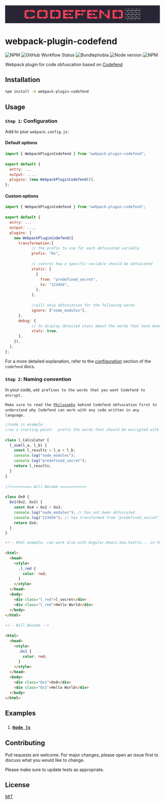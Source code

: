 <p align="center">
 <img src="./public/img/logo.png">
</p>

# webpack-plugin-codefend

![NPM](https://img.shields.io/npm/dt/webpack-plugin-codefend)
![GitHub Workflow Status](https://img.shields.io/github/actions/workflow/status/Codefend/webpack-plugin-codefend/ci.yaml?branch=main)
![Bundlephobia](https://img.shields.io/bundlephobia/min/webpack-plugin-codefend)
![Node version](https://img.shields.io/node/v/webpack-plugin-codefend)
![NPM](https://img.shields.io/npm/l/webpack-plugin-codefend)

Webpack plugin for code obfuscation based on [Codefend](https://www.npmjs.com/package/codefend)

## Installation

```bash
npm install -D webpack-plugin-codefend
```

## Usage

### `Step 1`: Configuration

Add to your `webpack.config.js`:

#### Default options

```js
import { WebpackPluginCodefend } from "webpack-plugin-codefend";

export default {
  entry: ...
  output: ...,
  plugins: [new WebpackPluginCodefend()],
};
```

#### Custom options

```js
import { WebpackPluginCodefend } from "webpack-plugin-codefend";

export default {
  entry: ...
  output: ...,
  plugins: [
    new WebpackPluginCodefend({
      transformation:{
            // the prefix to use for each obfuscated variable
            prefix: "Ox",

            // control how a specific variable should be obfuscated
            static: [
              {
                from: "predefined_secret",
                to: "123456",
              },
            ],

            //will skip obfuscation for the following words
            ignore: ["node_modules"],
      },
      debug: {
            // to display detailed stats about the words that have been obfuscated
            stats: true,
      },
    }),
  ],
};
```

For a more detailed explanation, refer to the [configuration](https://codefend.github.io/docs/references/configuration) section of the `codefend` docs.

### `Step 2`: Naming convention

In your code, `add prefixes to the words that you want Codefend to encrypt.`

`Make sure to read the `[`Philosophy`](https://github.com/Codefend/core#philosophy)` behind Codefend obfuscation First to understand why Codefend can work with any code written in any language.`

```js
//node js example
//as a starting point:  prefix the words that should be encrypted with l_

class l_Calculator {
  l_sum(l_a, l_b) {
    const l_results = l_a + l_b;
    console.log("node_modules");
    console.log("predefined_secret");
    return l_results;
  }
}

//>>>>>>==== Will Become ======<<<<<<

class Ox0 {
  Ox1(Ox2, Ox3) {
    const Ox4 = Ox2 + Ox3;
    console.log("node_modules"); // has not been obfuscated
    console.log("123456"); // has transformed from "predefined_secret" to "123456"
    return Ox4;
  }
}
```

```html
<!-- Html example, can work also with Angular,React,Vue,Svelte... in the same way -->

<html>
  <head>
    <style>
      .l_red {
        color: red;
      }
    </style>
  </head>
  <body>
    <div class="l_red">l_secret</div>
    <div class="l_red">Hello World</div>
  </body>
</html>

<!-- Will Become -->

<html>
  <head>
    <style>
      .Ox1 {
        color: red;
      }
    </style>
  </head>
  <body>
    <div class="Ox1">Ox0</div>
    <div class="Ox1">Hello World</div>
  </body>
</html>
```

## Examples

1. ### [`Node js`](./example)

## Contributing

Pull requests are welcome. For major changes, please open an issue first to discuss what you would like to change.

Please make sure to update tests as appropriate.

## License

[MIT](./LICENSE.md)
